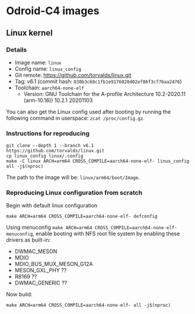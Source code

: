# Odroid-C4 images

## Linux kernel

### Details
* Image name: `linux`
* Config name: `linux_config`
* Git remote: https://github.com/torvalds/linux.git
* Tag: v6.1 (commit hash: `830b3c68c1fb1e9176028d02ef86f3cf76aa2476`)
* Toolchain: `aarch64-none-elf`
    * Version: GNU Toolchain for the A-profile Architecture 10.2-2020.11 (arm-10.16)) 10.2.1 20201103

You can also get the Linux config used after booting by running the following
command in userspace: `zcat /proc/config.gz`.

### Instructions for reproducing
```
git clone --depth 1 --branch v6.1 https://github.com/torvalds/linux.git
cp linux_config linux/.config
make -C linux ARCH=arm64 CROSS_COMPILE=aarch64-none-elf- linux_config all -j$(nproc)
```

The path to the image will be: `linux/arm64/boot/Image`.

### Reproducing Linux configuration from scratch
Begin with default linux configuration
```
make ARCH=arm64 CROSS_COMPILE=aarch64-none-elf- defconfig
```
Using menuconfig `make ARCH=arm64 CROSS_COMPILE=aarch64-none-elf- menuconfig`,
enable booting with NFS root file system by enabling these drivers as built-in:
* DWMAC_MESON
* MDIO
* MDIO_BUS_MUX_MESON_G12A
* MESON_GXL_PHY ??
* R8169 ??
* DWMAC_GENERIC ??

Now build:
```
make ARCH=arm64 CROSS_COMPILE=aarch64-none-elf- all -j$(nproc)
```